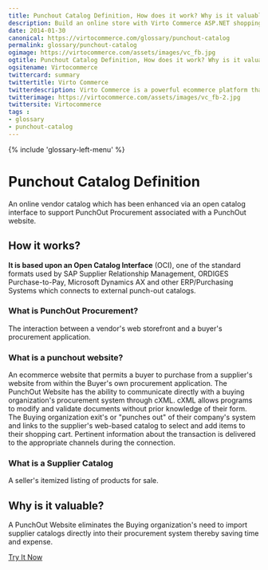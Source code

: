```yaml
---
title: Punchout Catalog Definition, How does it work? Why is it valuable? | Glossary Virto Commerce.
description: Build an online store with Virto Commerce ASP.NET shopping cart software. Benefit from an open source shopping cart software that has every feature you need.
date: 2014-01-30
canonical: https://virtocommerce.com/glossary/punchout-catalog
permalink: glossary/punchout-catalog
ogimage: https://virtocommerce.com/assets/images/vc_fb.jpg
ogtitle: Punchout Catalog Definition, How does it work? Why is it valuable? | Glossary Virto Commerce.
ogsitename: Virtocommerce
twittercard: summary
twittertitle: Virto Commerce
twitterdescription: Virto Commerce is a powerful ecommerce platform that includes everything you need to create an online store and sell online. Try it free with Free Community License
twitterimage: https://virtocommerce.com/assets/images/vc_fb-2.jpg
twittersite: Virtocommerce
tags : 
- glossary
- punchout-catalog
---
```

<div class="business-features clearfix __responsive">
	{% include 'glossary-left-menu' %}
	<div class="business-cnt">
		<div class="head __cart">
			<h1 class="title">Punchout Catalog Definition</h1>
		</div>
		<p class="text">An online vendor catalog which has been enhanced via an open catalog interface to support PunchOut Procurement associated with a PunchOut website.</p>
		<h2 class="sub-title">How it works?</h2>
		<p class="text"><strong>It is based upon an Open Catalog Interface</strong> (OCI), one of the standard formats used by SAP Supplier Relationship Management, ORDIGES Purchase-to-Pay, Microsoft Dynamics AX and other ERP/Purchasing Systems which connects to external punch-out catalogs.</p>
		<h3 class="sub-title">What is PunchOut Procurement?</h3>
		<p class="text">The interaction between a vendor's web storefront and a buyer's procurement application.</p>
		<h3 class="sub-title">What is a punchout website?</h3>
		<p class="text">An  ecommerce website that permits a buyer to purchase from a supplier's website from within the Buyer's own procurement application. The PunchOut Website has the ability to communicate directly with a buying organization's procurement system through  cXML. cXML allows programs to modify and validate documents without prior knowledge of their form. The Buying organization exit's or "punches out" of their company's system and links to the supplier's web-based catalog to select and add items to their shopping cart. Pertinent information about the transaction is delivered to the appropriate channels during the connection.</p>
		<h3 class="sub-title">What is a Supplier Catalog</h3>
		<p class="text">A seller's itemized listing of products for sale.</p>
		<h2 class="sub-title">Why is it valuable?</h2>
		<p class="text">A PunchOut Website eliminates the Buying organization's need to import supplier catalogs directly into their procurement system thereby saving time and expense.</p>
		<div class="buttons columns">
			<div class="column">
				<a class="button fill" href="/try-now">Try It Now</a>
			</div>
		</div>
	</div>
</div>